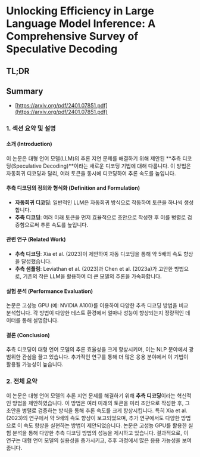 # Unlocking Efficiency in Large Language Model Inference: A Comprehensive Survey of Speculative Decoding
## TL;DR
## Summary
- [https://arxiv.org/pdf/2401.07851.pdf](https://arxiv.org/pdf/2401.07851.pdf)

### 1. 섹션 요약 및 설명

#### 소개 (Introduction)
이 논문은 대형 언어 모델(LLM)의 추론 지연 문제를 해결하기 위해 제안된 **추측 디코딩(Speculative Decoding)**이라는 새로운 디코딩 기법에 대해 다룹니다. 이 방법은 자동회귀 디코딩과 달리, 여러 토큰을 동시에 디코딩하여 추론 속도를 높입니다.

#### 추측 디코딩의 정의와 형식화 (Definition and Formulation)
- **자동회귀 디코딩**: 일반적인 LLM은 자동회귀 방식으로 작동하여 토큰을 하나씩 생성합니다.
- **추측 디코딩**: 여러 미래 토큰을 먼저 효율적으로 초안으로 작성한 후 이를 병렬로 검증함으로써 추론 속도를 높입니다.

#### 관련 연구 (Related Work)
- **추측 디코딩**: Xia et al. (2023)이 제안하여 자동 디코딩을 통해 약 5배의 속도 향상을 달성했습니다.
- **추측 샘플링**: Leviathan et al. (2023)과 Chen et al. (2023a)가 고안한 방법으로, 기존의 작은 LLM을 활용하여 더 큰 모델의 추론을 가속화합니다.

#### 실험 분석 (Performance Evaluation)
논문은 고성능 GPU (예: NVIDIA A100)를 이용하여 다양한 추측 디코딩 방법을 비교 분석합니다. 각 방법이 다양한 테스트 환경에서 얼마나 성능이 향상되는지 정량적인 데이터를 통해 설명합니다.

#### 결론 (Conclusion)
추측 디코딩이 대형 언어 모델의 추론 효율성을 크게 향상시키며, 이는 NLP 분야에서 광범위한 관심을 끌고 있습니다. 추가적인 연구를 통해 더 많은 응용 분야에서 이 기법이 활용될 가능성이 높습니다.

### 2. 전체 요약

이 논문은 대형 언어 모델의 추론 지연 문제를 해결하기 위해 **추측 디코딩**이라는 혁신적인 방법을 제안하였습니다. 이 방법은 여러 미래의 토큰을 미리 초안으로 작성한 후, 그 초안을 병렬로 검증하는 방식을 통해 추론 속도를 크게 향상시킵니다. 특히 Xia et al. (2023)의 연구에서 약 5배의 속도 향상이 보고되었으며, 추가 연구에서도 다양한 방법으로 이 속도 향상을 실현하는 방법이 제안되었습니다. 논문은 고성능 GPU를 활용한 실험 분석을 통해 다양한 추측 디코딩 방법의 성능을 제시하고 있습니다. 결과적으로, 이 연구는 대형 언어 모델의 실용성을 증가시키고, 추후 과정에서 많은 응용 가능성을 보여줍니다.